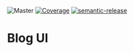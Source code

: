 ![Master](https://github.com/kishanlalbj/blog-ui/workflows/Master/badge.svg) [![Coverage](https://sonarcloud.io/api/project_badges/measure?project=kishanlalbj_new-blog&metric=coverage)](https://sonarcloud.io/dashboard?id=kishanlalbj_new-blog) [![semantic-release](https://img.shields.io/badge/%20%20%F0%9F%93%A6%F0%9F%9A%80-semantic--release-e10079.svg)](https://github.com/semantic-release/semantic-release)

# Blog UI
